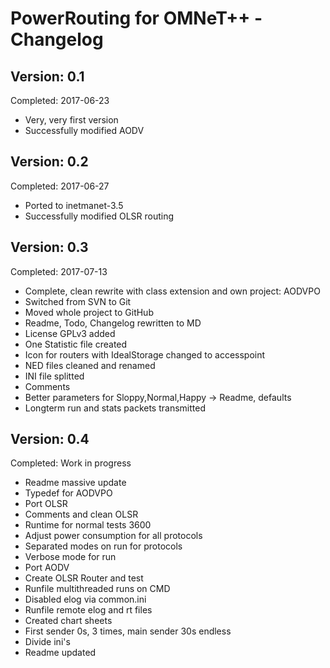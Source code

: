 PowerRouting for OMNeT++ - Changelog
====================================


Version: 0.1
------------

Completed: 2017-06-23

* Very, very first version
* Successfully modified AODV


Version: 0.2
------------

Completed: 2017-06-27

* Ported to inetmanet-3.5
* Successfully modified OLSR routing


Version: 0.3
------------

Completed: 2017-07-13

* Complete, clean rewrite with class extension and own project: AODVPO
* Switched from SVN to Git
* Moved whole project to GitHub
* Readme, Todo, Changelog rewritten to MD
* License GPLv3 added 
* One Statistic file created
* Icon for routers with IdealStorage changed to accesspoint
* NED files cleaned and renamed
* INI file splitted
* Comments
* Better parameters for Sloppy,Normal,Happy -> Readme, defaults
* Longterm run and stats packets transmitted


Version: 0.4
------------

Completed: Work in progress

* Readme massive update
* Typedef for AODVPO
* Port OLSR
* Comments and clean OLSR
* Runtime for normal tests 3600
* Adjust power consumption for all protocols
* Separated modes on run for protocols
* Verbose mode for run
* Port AODV
* Create OLSR Router and test
* Runfile multithreaded runs on CMD
* Disabled elog via common.ini
* Runfile remote elog and rt files
* Created chart sheets
* First sender 0s, 3 times, main sender 30s endless
* Divide ini's
* Readme updated


